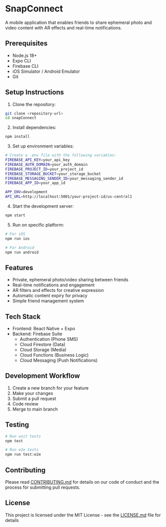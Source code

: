 # SnapConnect

A mobile application that enables friends to share ephemeral photo and video content with AR effects and real-time notifications.

## Prerequisites

- Node.js 18+
- Expo CLI
- Firebase CLI
- iOS Simulator / Android Emulator
- Git

## Setup Instructions

1. Clone the repository:
```bash
git clone <repository-url>
cd snapConnect
```

2. Install dependencies:
```bash
npm install
```

3. Set up environment variables:
```bash
# Create a .env file with the following variables:
FIREBASE_API_KEY=your_api_key
FIREBASE_AUTH_DOMAIN=your_auth_domain
FIREBASE_PROJECT_ID=your_project_id
FIREBASE_STORAGE_BUCKET=your_storage_bucket
FIREBASE_MESSAGING_SENDER_ID=your_messaging_sender_id
FIREBASE_APP_ID=your_app_id

APP_ENV=development
API_URL=http://localhost:5001/your-project-id/us-central1
```

4. Start the development server:
```bash
npm start
```

5. Run on specific platform:
```bash
# For iOS
npm run ios

# For Android
npm run android
```

## Features

- Private, ephemeral photo/video sharing between friends
- Real-time notifications and engagement
- AR filters and effects for creative expression
- Automatic content expiry for privacy
- Simple friend management system

## Tech Stack

- Frontend: React Native + Expo
- Backend: Firebase Suite
  - Authentication (Phone SMS)
  - Cloud Firestore (Data)
  - Cloud Storage (Media)
  - Cloud Functions (Business Logic)
  - Cloud Messaging (Push Notifications)

## Development Workflow

1. Create a new branch for your feature
2. Make your changes
3. Submit a pull request
4. Code review
5. Merge to main branch

## Testing

```bash
# Run unit tests
npm test

# Run e2e tests
npm run test:e2e
```

## Contributing

Please read [CONTRIBUTING.md](CONTRIBUTING.md) for details on our code of conduct and the process for submitting pull requests.

## License

This project is licensed under the MIT License - see the [LICENSE.md](LICENSE.md) file for details 